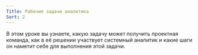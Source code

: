 ```yaml
---
Title: Рабочие задачи аналитика
Sort: 2
---
```


В этом уроке вы узнаете, какую задачу может получить проектная команда, как в её решении участвует системный аналитик и какие шаги он наметит себе для выполнения этой задачи.
